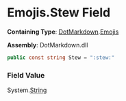 # Emojis\.Stew Field

**Containing Type**: [DotMarkdown](../../README.md)\.[Emojis](../README.md)

**Assembly**: DotMarkdown\.dll

```csharp
public const string Stew = ":stew:"
```

### Field Value

System\.[String](https://docs.microsoft.com/en-us/dotnet/api/system.string)